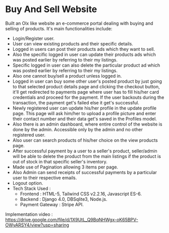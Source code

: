 # Buy And Sell Website
Built an Olx like website an e-commerce portal dealing with buying and selling of products.
 It's main functionalities include:
- Login/Register user.
- User can view existing products and their specific details.
- Logged in users can post their products ads which they want to sell.
- Also the specific logged in user can update their products ads which was posted earlier by referring to their my listings.
- Specific logged in user can also delete the particular product ad which was posted earlier by referring to their my listings.
- Also one cannot buy/sell a product unless logged in.
- Logged in user can buy some other user's posted product by just going to that selected product details page and clicking the checkout button, it'll get redirected to payments page where user has to fill his/her card credentials and proceed for the payment. If the user backouts during the transaction, the payment get's failed else it get's successful.
- Newly registered user can update his/her profile in the update profile page. This page will ask him/her to upload a profile picture and enter their contact number and their data get's saved in the Profiles model.
- Also there is an admin dashboard, where entire control of the website is done by the admin. Accessible only by the admin and no other registered user.
- Also user can search products of his/her choice on the view products page. 
- After successful payment by a user to a seller's product, seller/admin will be able to delete the product from the main listings if the product is out of stock in that specific seller's inventory.
- Made use of Pagination allowing 3 items per page.
- Also Admin can send receipts of successful payments by a particular user to their respective emails.
- Logout option.
- Tech Stack Used :
  - Frontend : HTML-5, Tailwind CSS v2.2.16, Javascript ES-6.
  - Backend : Django 4.0, DBSqlite3, Node.js. 
  - Payment Gateway : Stripe API.

Implementation video : https://drive.google.com/file/d/1X9UtL_Q9BqNHWgx-oK65BPV-OWyARSY4/view?usp=sharing
